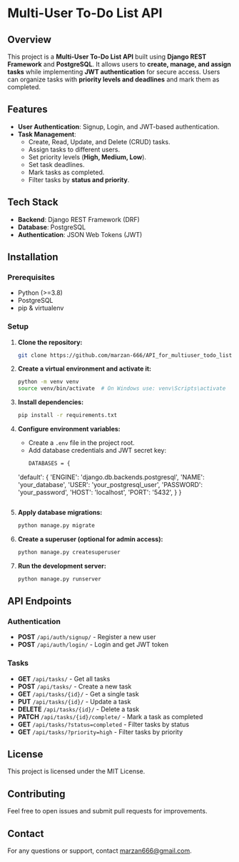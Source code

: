 # Multi-User To-Do List API

## Overview

This project is a **Multi-User To-Do List API** built using **Django REST Framework** and **PostgreSQL**. It allows users to **create, manage, and assign tasks** while implementing **JWT authentication** for secure access. Users can organize tasks with **priority levels and deadlines** and mark them as completed.

## Features

- **User Authentication**: Signup, Login, and JWT-based authentication.
- **Task Management**:
  - Create, Read, Update, and Delete (CRUD) tasks.
  - Assign tasks to different users.
  - Set priority levels (**High, Medium, Low**).
  - Set task deadlines.
  - Mark tasks as completed.
  - Filter tasks by **status and priority**.

## Tech Stack

- **Backend**: Django REST Framework (DRF)
- **Database**: PostgreSQL
- **Authentication**: JSON Web Tokens (JWT)

## Installation

### Prerequisites

- Python (>=3.8)
- PostgreSQL
- pip & virtualenv

### Setup

1. **Clone the repository:**

   ```sh
   git clone https://github.com/marzan-666/API_for_multiuser_todo_list
   ```

2. **Create a virtual environment and activate it:**

   ```sh
   python -m venv venv
   source venv/bin/activate  # On Windows use: venv\Scripts\activate
   ```

3. **Install dependencies:**

   ```sh
   pip install -r requirements.txt
   ```

4. **Configure environment variables:**

   - Create a `.env` file in the project root.
   - Add database credentials and JWT secret key:
     ```sh
     DATABASES = {
    'default': {
        'ENGINE': 'django.db.backends.postgresql',
        'NAME': 'your_database',
        'USER': 'your_postgresql_user',
        'PASSWORD': 'your_password',
        'HOST': 'localhost',
        'PORT': '5432',
    }
}
     ```

5. **Apply database migrations:**

   ```sh
   python manage.py migrate
   ```

6. **Create a superuser (optional for admin access):**

   ```sh
   python manage.py createsuperuser
   ```

7. **Run the development server:**

   ```sh
   python manage.py runserver
   ```

## API Endpoints

### Authentication

- **POST** `/api/auth/signup/` - Register a new user
- **POST** `/api/auth/login/` - Login and get JWT token

### Tasks

- **GET** `/api/tasks/` - Get all tasks
- **POST** `/api/tasks/` - Create a new task
- **GET** `/api/tasks/{id}/` - Get a single task
- **PUT** `/api/tasks/{id}/` - Update a task
- **DELETE** `/api/tasks/{id}/` - Delete a task
- **PATCH** `/api/tasks/{id}/complete/` - Mark a task as completed
- **GET** `/api/tasks/?status=completed` - Filter tasks by status
- **GET** `/api/tasks/?priority=high` - Filter tasks by priority

## License

This project is licensed under the MIT License.

## Contributing

Feel free to open issues and submit pull requests for improvements.

## Contact

For any questions or support, contact [marzan666@gmail.com](mailto\:marzan666@gmail.com).

